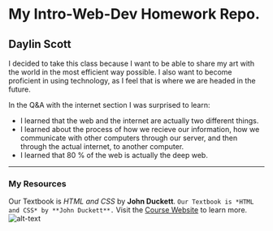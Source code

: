 # My Intro-Web-Dev Homework Repo.
## Daylin Scott

I decided to take this class because I want to be able to share my art with the world in the most efficient way possible. I also want to become proficient in using technology, as I feel that is where we are headed in the future.

In the Q&A with the internet section I was surprised to learn:
* I learned that the web and the internet are actually two different things.
* I learned about the process of how we recieve our information, how we communicate with other computers through our server, and then through the actual internet, to another computer.
* I learned that 80 % of the web is actually the deep web.
___
### My Resources
Our Textbook is *HTML and CSS* by **John Duckett**.
```Our Textbook is *HTML and CSS* by **John Duckett**.```
Visit the [Course Website](https://media-ed-online.github.io/intro-web-dev/) to learn more.
![alt-text](http://bit.ly/2DIVG46)
